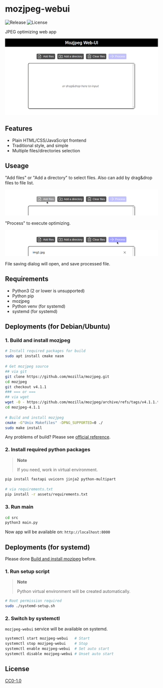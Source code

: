 # mozjpeg-webui

![Release](https://img.shields.io/github/v/release/aKuad/mozjpeg-webui?label=Latest%20release)
![License](https://img.shields.io/github/license/aKuad/mozjpeg-webui?label=License)

JPEG optimizing web app

![Demo](/imgs/demo-full.gif)

## Features

* Plain HTML/CSS/JavaScript frontend
* Traditional style, and simple
* Multiple files/directories selection

## Useage

"Add files" or "Add a directory" to select files. Also can add by drag&drop files to file list.

![Demo - Add files](imgs/demo-add-files.webp)

"Process" to execute optimizing.

![Demo - Process](imgs/demo-process.webp)

File saving dialog will open, and save processed file.

## Requirements

* Python3 (2 or lower is unsupported)
* Python pip
* mozjpeg
* Python venv (for systemd)
* systemd (for systemd)

## Deployments (for Debian/Ubuntu)

### 1. Build and install mozjpeg

```sh
# Install required packages for build
sudo apt install cmake nasm

# Get mozjpeg source
## via git
git clone https://github.com/mozilla/mozjpeg.git
cd mozjpeg
git checkout v4.1.1
### === or ===
## via wget
wget -O - https://github.com/mozilla/mozjpeg/archive/refs/tags/v4.1.1.tar.gz | tar -xzv -C ./
cd mozjpeg-4.1.1

# Build and install mozjpeg
cmake -G"Unix Makefiles" -DPNG_SUPPORTED=0 ./
sudo make install
```

Any problems of build? Please see [official reference](https://github.com/mozilla/mozjpeg/blob/master/BUILDING.md).

### 2. Install required python packages

> **Note**
>
> If you need, work in virtual environment.

```sh
pip install fastapi uvicorn jinja2 python-multipart

# via requirements.txt
pip install -r assets/requirements.txt
```

### 3. Run main

```sh
cd src
python3 main.py
```

Now app will be available on: `http://localhost:8000`

## Deployments (for systemd)

Please done [Build and install mozjpeg](#1-build-and-install-mozjpeg) before.

### 1. Run setup script

> **Note**
>
> Python virtual environment will be created automatically.

```sh
# Root permission required
sudo ./systemd-setup.sh
```

### 2. Switch by systemctl

`mozjpeg-webui` service will be available on systemd.

```sh
systemctl start mozjpeg-webui   # Start
systemctl stop mozjpeg-webui    # Stop
systemctl enable mozjpeg-webui  # Set auto start
systemctl disable mozjpeg-webui # Unset auto start
```

## License

[CC0-1.0](LICENSE)
